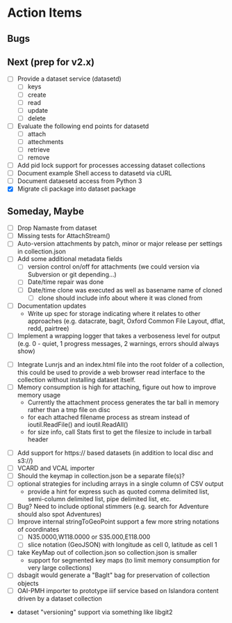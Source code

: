 
Action Items
============

Bugs
----

Next (prep for v2.x)
--------------------

- [ ] Provide a dataset service (datasetd)
    - [ ] keys
    - [ ] create
    - [ ] read
    - [ ] update
    - [ ] delete
- [ ] Evaluate the following end points for datasetd
    - [ ] attach
    - [ ] attechments
    - [ ] retrieve
    - [ ] remove
- [ ] Add pid lock support for processes accessing dataset collections
- [ ] Document example Shell access to datasetd via cURL
- [ ] Document dataesetd access from Python 3
- [x] Migrate cli package into dataset package

Someday, Maybe
--------------

- [ ] Drop Namaste from dataset
- [ ] Missing tests for AttachStream()
- [ ] Auto-version attachments by patch, minor or major release per settings in collection.json
- [ ] Add some additional metadata fields
    - [ ] version control on/off for attachments (we could version via Subversion or git depending...)
    - [ ] Date/time repair was done
    - [ ] Date/time clone was executed as well as basename name of cloned
        - [ ] clone should include info about where it was cloned from
- [ ] Documentation updates
    - Write up spec for storage indicating where it relates to other approaches (e.g. datacrate, bagit, Oxford Common File Layout, dflat, redd, pairtree)
- [ ] Implement a wrapping logger that takes a verboseness level for output (e.g. 0 - quiet, 1 progress messages, 2 warnings, errors should always show)
+ [ ] Integrate Lunrjs and an index.html file into the root folder of a collection, this could be used to provide a web browser read interface to the collection without installing dataset itself.
+ [ ] Memory consumption is high for attaching, figure out how to improve memory usage
    - Currently the attachment process generates the tar ball in memory rather than a tmp file on disc
    - for each attached filename process as stream instead of ioutil.ReadFile() and ioutil.ReadAll()
    - for size info, call Stats first to get the filesize to include in tarball header
- [ ] Add support for https:// based datasets (in addition to local disc and s3://)
- [ ] VCARD and VCAL importer
- [ ] Should the keymap in collection.json be a separate file(s)?
- [ ] optional strategies for including arrays in a single column of CSV output
    - provide a hint for   express such as quoted comma delimited list, semi-column delimited list, pipe delimited list, etc.
- [ ] Bug? Need to include optional stimmers (e.g. search for Adventure should also spot Adventures)
- [ ] Improve internal stringToGeoPoint support a few more string notations of coordinates
    - [ ] N35.0000,W118.0000 or S35.000,E118.000
    - [ ] slice notation (GeoJSON) with longitude as cell 0, latitude as cell 1
- [ ] take KeyMap out of collection.json so collection.json is smaller
    - support for segmented key maps (to limit memory consumption for very large collections)
- [ ] dsbagit would generate a "BagIt" bag for preservation of collection objects
- [ ] OAI-PMH importer to prototype iiif service based on Islandora content driven by a dataset collection
- dataset "versioning" support via something like libgit2

